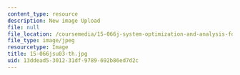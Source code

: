 ```yaml
---
content_type: resource
description: New image Upload
file: null
file_location: /coursemedia/15-066j-system-optimization-and-analysis-for-manufacturing-summer-2003/13ddead5301231df9789692b86ed7d2c_15-066jsu03-th.jpg
file_type: image/jpeg
resourcetype: Image
title: 15-066jsu03-th.jpg
uid: 13ddead5-3012-31df-9789-692b86ed7d2c
---
```

